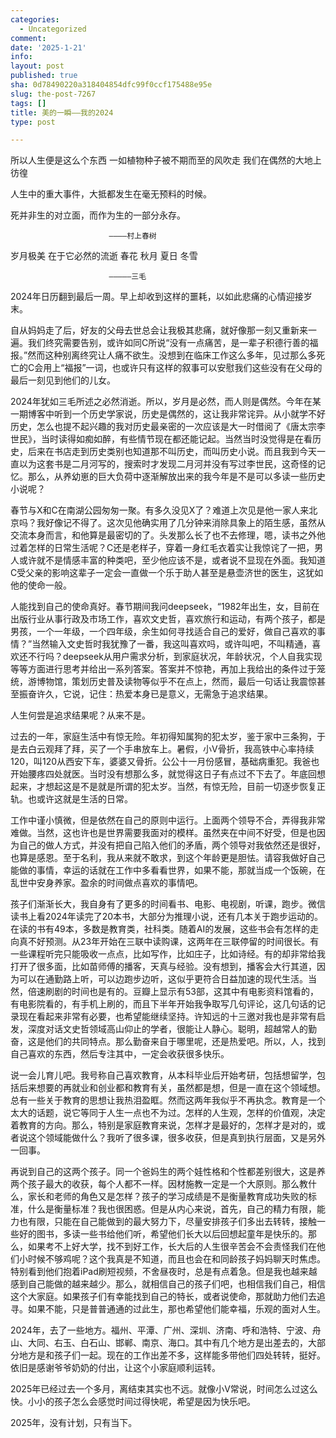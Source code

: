 ```yaml
---
categories:
  - Uncategorized
comment: 
date: '2025-1-21'
info: 
layout: post
published: true
sha: 0d78490220a318404854dfc99f0ccf175488e95e
slug: the-post-7267
tags: []
title: 美的一瞬——我的2024
type: post

---
```

所以人生便是这么个东西
一如植物种子被不期而至的风吹走
我们在偶然的大地上彷徨

人生中的重大事件，大抵都发生在毫无预料的时候。

死并非生的对立面，而作为生的一部分永存。

                          ————村上春树
                          
岁月极美 在于它必然的流逝 春花 秋月 夏日 冬雪
 
                          —————三毛
                         
2024年日历翻到最后一周。早上却收到这样的噩耗，以如此悲痛的心情迎接岁末。

自从妈妈走了后，好友的父母去世总会让我极其悲痛，就好像那一刻又重新来一遍。我们终究需要告别，或许如同C所说“没有一点痛苦，是一辈子积德行善的福报。”然而这种别离终究让人痛不欲生。没想到在临床工作这么多年，见过那么多死亡的C会用上“福报”一词，也或许只有这样的叙事可以安慰我们这些没有在父母的最后一刻见到他们的儿女。

2024年犹如三毛所述之必然消逝。所以，岁月是必然，而人则是偶然。今年在某一期博客中听到一个历史学家说，历史是偶然的，这让我非常诧异。从小就学不好历史，怎么也提不起兴趣的我对历史最亲密的一次应该是大一时借阅了《唐太宗李世民》，当时读得如痴如醉，有些情节现在都还能记起。当然当时没觉得是在看历史，后来在书店走到历史类别也知道那不叫历史，而叫历史小说。而且我到今天一直以为这套书是二月河写的，搜索时才发现二月河并没有写过李世民，这奇怪的记忆。那么，从养幼崽的巨大负荷中逐渐解放出来的我今年是不是可以多读一些历史小说呢？

春节与X和C在南湖公园匆匆一聚。有多久没见X了？难道上次见是他一家人来北京吗？我好像记不得了。这次见他确实用了几分钟来消除具象上的陌生感，虽然从交流本身而言，和他算是最密切的了。头发那么长了也不去修理，嗯，读书之外他过着怎样的日常生活呢？C还是老样子，穿着一身红毛衣着实让我惊诧了一把，男人或许就不是情感丰富的种类吧，至少他应该不是，或者说不显现在外面。我知道C受父亲的影响这辈子一定会一直做一个乐于助人甚至是悬壶济世的医生，这犹如他的使命一般。

人能找到自己的使命真好。春节期间我问deepseek，“1982年出生，女，目前在出版行业从事行政及市场工作，喜欢文史哲，喜欢旅行和运动，有两个孩子，都是男孩，一个一年级，一个四年级，余生如何寻找适合自己的爱好，做自己喜欢的事情？”当然输入文史哲时我犹豫了一番，我这叫喜欢吗，或许叫吧，不叫精通，喜欢还不行吗？deepseek从用户需求分析，到家庭状况，年龄状况，个人自我实现等等方面进行思考并给出一系列答案。答案并不惊艳，再加上我给出的条件过于笼统，游博物馆，策划历史普及读物等似乎不在点上，然而，最后一句话让我震惊甚至振奋许久，它说，记住：热爱本身已是意义，无需急于追求结果。

人生何尝是追求结果呢？从来不是。

过去的一年，家庭生活中有惊无险。年初得知属狗的犯太岁，鉴于家中三条狗，于是去白云观拜了拜，买了一个手串放车上。暑假，小V骨折，我高铁中心率持续120，叫120从西安下车，婆婆又骨折。公公十一月份感冒，基础病重犯。我爸也开始腰疼四处就医。当时没有想那么多，就觉得这日子有点过不下去了。年底回想起来，才想起这是不是就是所谓的犯太岁。当然，有惊无险，目前一切逐步恢复正轨。也或许这就是生活的日常。

工作中谨小慎微，但是依然在自己的原则中运行。上面两个领导不合，弄得我非常难做。当然，这也许也是世界需要我面对的模样。虽然夹在中间不好受，但是也因为自己的做人方式，并没有把自己陷入他们的矛盾，两个领导对我依然还是很好，也算是感恩。至于名利，我从来就不敢求，到这个年龄更是胆怯。请容我做好自己能做的事情，幸运的话就在工作中多看看世界，如果不能，那就当成一个饭碗，在乱世中安身养家。盈余的时间做点喜欢的事情吧。

孩子们渐渐长大，我自身有了更多的时间看书、电影、电视剧，听课，跑步。微信读书上看2024年读完了20本书，大部分为推理小说，还有几本关于跑步运动的。在读的书有49本，多数是教育类，社科类。随着AI的发展，这些书会有怎样的走向真不好预测。从23年开始在三联中读购课，这两年在三联停留的时间很长。有一些课程听完只能吸收一点点，比如写作，比如庄子，比如诗经。有的却非常给我打开了很多面，比如苗师傅的播客，天真与经验。没有想到，播客会大行其道，因为可以在通勤路上听，可以边跑步边听，这似乎更符合日益加速的现代生活。当然，倍速刷剧的时间也是有的。豆瓣上显示有53部，这其中有电影资料馆看的，有电影院看的，有手机上刷的，而且下半年开始我争取写几句评论，这几句话的记录现在看起来非常有必要，也希望能继续坚持。许知远的十三邀对我也是非常有启发，深度对话文史哲领域高山仰止的学者，很能让人静心。聪明，超越常人的勤奋，这是他们的共同特点。那么勤奋来自于哪里呢，还是热爱吧。所以，人，找到自己喜欢的东西，然后专注其中，一定会收获很多快乐。

说一会儿育儿吧。我号称自己喜欢教育，从本科毕业后开始考研，包括想留学，包括后来想要的再就业和创业都和教育有关，虽然都是想，但是一直在这个领域想。总有一些关于教育的思想让我热泪盈眶。然而这两年我似乎不再执念。教育是一个太大的话题，说它等同于人生一点也不为过。怎样的人生观，怎样的价值观，决定着教育的方向。那么，特别是家庭教育来说，怎样才是最好的，怎样才是对的，或者说这个领域能做什么？我听了很多课，很多收获，但是真到执行层面，又是另外一回事。

再说到自己的这两个孩子。同一个爸妈生的两个娃性格和个性都差别很大，这是养两个孩子最大的收获，每个人都不一样。因材施教一定是一个大原则。那么教什么，家长和老师的角色又是怎样？孩子的学习成绩是不是衡量教育成功失败的标准，什么是衡量标准？我也很困惑。但是从内心来说，首先，自己的精力有限，能力也有限，只能在自己能做到的最大努力下，尽量安排孩子们多出去转转，接触一些好的图书，多读一些书给他们听，希望他们长大以后回想起童年是快乐的。那么，如果考不上好大学，找不到好工作，长大后的人生很辛苦会不会责怪我们在他们小时候不够鸡呢？这个我真是不知道，而且也会在和同龄孩子妈妈聊天时焦虑。特别看到他们抱着iPad刷短视频，不舍昼夜时，总是有点着急。但是我也越来越感到自己能做的越来越少。那么，就相信自己的孩子们吧，也相信我们自己，相信这个大家庭。如果孩子们有幸能找到自己的特长，或者说使命，那就助力他们去追寻。如果不能，只是普普通通的过此生，那也希望他们能幸福，乐观的面对人生。

2024年，去了一些地方。福州、平潭、广州、深圳、济南、呼和浩特、宁波、舟山、大同、右玉、白石山、邯郸、南京、海口。其中有几个地方是出差去的，大部分地方是和孩子们一起。现在的工作出差不多，这样能多带他们四处转转，挺好。依旧是感谢爷爷奶奶的付出，让这个小家庭顺利运转。

2025年已经过去一个多月，离结束其实也不远。就像小V常说，时间怎么过这么快。小小的孩子怎么会感觉时间过得快呢，希望是因为快乐吧。

2025年，没有计划，只有当下。
